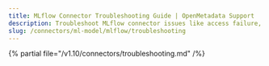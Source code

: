 ```yaml
---
title: MLflow Connector Troubleshooting Guide | OpenMetadata Support
description: Troubleshoot MLflow connector issues like access failure, tag mismatch, or lineage missing.
slug: /connectors/ml-model/mlflow/troubleshooting
---
```


{% partial file="/v1.10/connectors/troubleshooting.md" /%}
